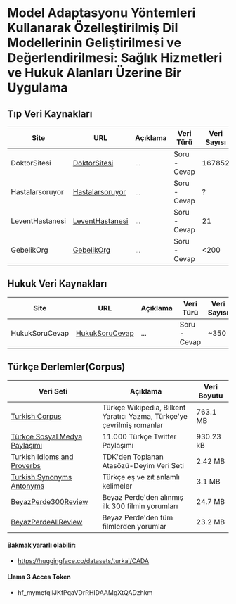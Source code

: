 # Model Adaptasyonu Yöntemleri Kullanarak Özelleştirilmiş Dil Modellerinin Geliştirilmesi ve Değerlendirilmesi: Sağlık Hizmetleri ve Hukuk Alanları Üzerine Bir Uygulama

## Tıp Veri Kaynakları

| Site            | URL                                                   | Açıklama | Veri Türü    | Veri Sayısı | Veri Boyutu | Veri Formatı | Durum           |
| --------------- | ----------------------------------------------------- | -------- | ------------ | ----------- | ----------- | ------------ | --------------- |
| DoktorSitesi    | [DoktorSitesi](https://www.doktorsitesi.com/)         | ...      | Soru - Cevap | 167852      | 246 MB      | JSON         | Tamamlandı      |
| Hastalarsoruyor | [Hastalarsoruyor](https://www.hastalarsoruyor.com/)   | ...      | Soru - Cevap | ?           | ?           | ?            | Listeye Eklendi |
| LeventHastanesi | [LeventHastanesi](https://www.leventhastanesi.com.tr/)| ...      | Soru - Cevap | 21          | ?           | ?            | Listeye Eklendi |
| GebelikOrg      | [GebelikOrg](https://gebelik.org/tr/)                 | ...      | Soru - Cevap | <200        | ?           | ?            | Listeye Eklendi |

## Hukuk Veri Kaynakları 

| Site             | URL                                                            | Açıklama | Veri Türü    | Veri Sayısı | Veri Boyutu | Veri Formatı | Durum           |
| --------------- | -------------------------------------------------------------- | -------- | ------------ | ----------- | ----------- | ------------ | --------------- |
| HukukSoruCevap  | [HukukSoruCevap](https://www.hukuksorucevap.com.tr/sorucevap/) | ...      | Soru - Cevap | ~350        | ?           | ?            | Listeye Eklendi |


## Türkçe Derlemler(Corpus)

| Veri Seti       | Açıklama | Veri Boyutu |
| -------------- | -------- | ----------- |
| [Turkish Corpus](https://www.kaggle.com/datasets/redrussianarmy/turkish-corpus) | Türkçe Wikipedia, Bilkent Yaratıcı Yazma, Türkçe'ye çevrilmiş romanlar | 763.1 MB |
| [Türkçe Sosyal Medya Paylaşımı](https://www.kaggle.com/datasets/mrtbeyz/trke-sosyal-medya-paylam-veri-seti) | 11.000 Türkçe Twitter Paylaşımı | 930.23 kB | 
| [Turkish Idioms and Proverbs](https://www.kaggle.com/datasets/emreokcular/turkish-idioms-and-proverbs) | TDK'den Toplanan Atasözü-Deyim Veri Seti | 2.42 MB |
| [Turkish Synonyms Antonyms](https://huggingface.co/datasets/agmmnn/turkish-thesaurus-synonyms-antonyms) | Türkçe eş ve zıt anlamlı kelimeler | 3.1 MB |
| [BeyazPerde300Review](https://huggingface.co/datasets/turkish-nlp-suite/beyazperde-top-300-movie-reviews) | Beyaz Perde'den alınmış ilk 300 filmin yorumları | 24.7 MB |
| [BeyazPerdeAllReview](https://huggingface.co/datasets/turkish-nlp-suite/beyazperde-all-movie-reviews) | Beyaz Perde'den tüm filmlerden yorumlar | 23.2 MB |

#### Bakmak yararlı olabilir: 
- https://huggingface.co/datasets/turkai/CADA

#### Llama 3 Acces Token

- 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
